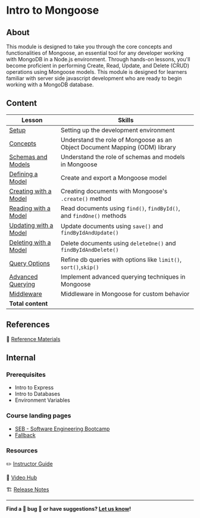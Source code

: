 <h1>
  <span class="prefix"></span>
  <span class="headline">Intro to Mongoose</span>
</h1>

## About

This module is designed to take you through the core concepts and functionalities of Mongoose, an essential tool for any developer working with MongoDB in a Node.js environment. Through hands-on lessons, you'll become proficient in performing Create, Read, Update, and Delete (CRUD) operations using Mongoose models. This module is designed for learners familiar with server side javascript development who are ready to begin working with a MongoDB database.

## Content

| Lesson                                                     | Skills                                                                      |
| ---------------------------------------------------------- | --------------------------------------------------------------------------- |
| [Setup](./setup/README.md)                                 | Setting up the development environment                                      |
| [Concepts](./concepts/README.md)                           | Understand the role of Mongoose as an Object Document Mapping (ODM) library |
| [Schemas and Models](./schemas-and-models/README.md)       | Understand the role of schemas and models in Mongoose                       |
| [Defining a Model](./defining-a-model/README.md)           | Create and export a Mongoose model                                          |
| [Creating with a Model](./creating-with-a-model/README.md) | Creating documents with Mongoose's `.create()` method                       |
| [Reading with a Model](./reading-with-a-model/README.md)   | Read documents using `find()`, `findById()`, and `findOne()` methods        |
| [Updating with a Model](./updating-with-a-model/README.md) | Update documents using `save()` and `findByIdAndUpdate()`                   |
| [Deleting with a Model](./deleting-with-a-model/README.md) | Delete documents using `deleteOne()` and `findByIdAndDelete()`              |
| [Query Options](./query-options/README.md)                 | Refine db queries with options like `limit()`, `sort()`,`skip()`            |
| [Advanced Querying](./advanced-querying/README.md)         | Implement advanced querying techniques in Mongoose                          |
| [Middleware](./middleware/README.md)                       | Middleware in Mongoose for custom behavior                                  |
| **Total content**                                          |                                                                             |

## References

📖 [Reference Materials](./references/README.md)

## Internal

### Prerequisites

- Intro to Express
- Intro to Databases
- Environment Variables

### Course landing pages

- [SEB - Software Engineering Bootcamp](https://pages.git.generalassemb.ly/modular-curriculum-all-courses/intro-to-mongoose/canvas-landing-pages/seb.html)
- [Fallback](https://pages.git.generalassemb.ly/modular-curriculum-all-courses/intro-to-mongoose/canvas-landing-pages/fallback.html)

### Resources

✏️ [Instructor Guide](./internal-resources/instructor-guide.md)

🎥 [Video Hub](./internal-resources/video-hub.md)

🏗️ [Release Notes](./internal-resources/release-notes.md)

---

**Find a 👾 bug 👾 or have suggestions? [Let us know](https://pages.git.generalassemb.ly/modular-curriculum-all-courses/universal-resources-internal/module-feedback.html)!**

